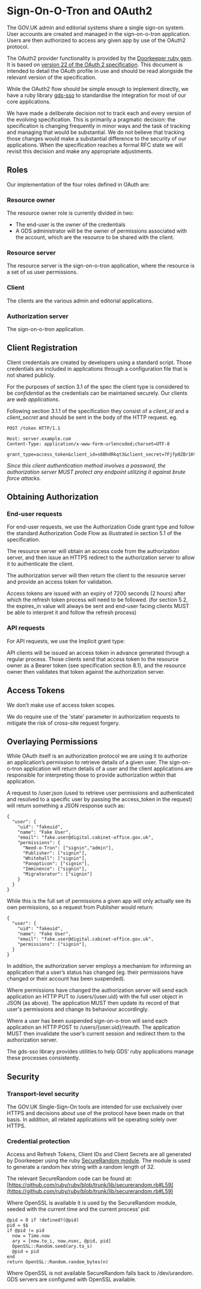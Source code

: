 # Sign-On-O-Tron and OAuth2

The GOV.UK admin and editorial systems share a single sign-on system. User
accounts are created and managed in the sign-on-o-tron application. Users
are then authorized to access any given app by use of the OAuth2 protocol.

The OAuth2 provider functionality is provided by the
[Doorkeeper ruby gem](https://rubygems.org/gems/doorkeeper). It is based on
[version 22 of the OAuth 2 specification](http://tools.ietf.org/html/draft-ietf-oauth-v2-22).
This document is intended to detail the OAuth profile in use and should be read
alongside the relevant version of the specification.

While the OAuth2 flow should be simple enough to implement directly, we have a
ruby library [gds-sso](https://github.com/alphagov/gds-sso) to standardise the
integration for most of our core applications.

We have made a deliberate decision not to track each and every version of the
evolving specification. This is primarily a pragmatic decision: the
specification is changing frequently in minor ways and the task of tracking
and managing that would be substantial. We do not believe that tracking those
changes would make a substantial difference to the security of our applications.
When the specification reaches a formal RFC state we will revisit this decision
and make any appropriate adjustments.

## Roles

Our implementation of the four roles defined in OAuth are:

### Resource owner

The resource owner role is currently divided in two:

* The end-user is the owner of the credentials
* A GDS administrator will be the owner of permissions associated with the
account, which are the resource to be shared with the client.

### Resource server

The resource server is the sign-on-o-tron application, where the resource
is a set of us user permissions.

### Client

The clients are the various admin and editorial applications.

### Authorization server

The sign-on-o-tron application.

## Client Registration

Client credentials are created by developers using a standard script. Those
credentials are included in applications through a configuration file that
is not shared publicly.

For the purposes of section 3.1 of the spec the client type is considered to
be *confidential* as the credentials can be maintained securely. Our clients
are *web applications*.

Following section 3.1.1 of the specification they consist of a *client_id* and
a *client_secret* and should be sent in the body of the HTTP request. eg.

    POST /token HTTP/1.1

    Host: server.example.com
    Content-Type: application/x-www-form-urlencoded;charset=UTF-8

    grant_type=access_token&client_id=s6BhdRkqt3&client_secret=7Fjfp0ZBr1KtDRbnfVdmIw

*Since this client authentication method involves a password, the authorization
server MUST protect any endpoint utilizing it against brute force attacks.*

## Obtaining Authorization

### End-user requests

For end-user requests, we use the Authorization Code grant type and follow the
standard Authorization Code Flow as illustrated in section 5.1 of the
specification.

The resource server will obtain an access code from the authorization server,
and then issue an HTTPS redirect to the authorization server to allow it to
authenticate the client.

The authorization server will then return the client to the resource server
and provide an access token for validation.

Access tokens are issued with an expiry of 7200 seconds (2 hours) after which
the refresh token process will need to be followed. (for section 5.2, the
expires_in value will always be sent and end-user facing clients MUST be
able to interpret it and follow the refresh process)

### API requests

For API requests, we use the Implicit grant type:

API clients will be issued an access token in advance generated through a
regular process. Those clients send that access token to the resource owner
as a Bearer token (see specification section 8.1), and the resource owner
then validates that token against the authorization server.

## Access Tokens

We don't make use of access token scopes.

We do require use of the 'state' parameter in authorization requests to
mitigate the risk of cross-site request forgery.

##  Overlaying Permissions

While OAuth itself is an authorization protocol we are using it to authorize
an application’s permission to retrieve details of a given user. The
sign-on-o-tron application will return details of a user and the client
applications are responsible for interpreting those to provide authorization
*within* that application.

A request to /user.json (used to retrieve user permissions and authenticated
and resolved to a specific user by passing the access_token in the request)
will return something a JSON response such as:

    {
      "user": {
        "uid": "fakeuid",
        "name": "Fake User",
        "email": "fake.user@digital.cabinet-office.gov.uk",
        "permissions": {
          "Need-o-Tron": ["signin","admin"],
          "Publisher": ["signin"],
          "Whitehall": ["signin"],
          "Panopticon": ["signin"],
          "Imminence": ["signin"],
          "Migratorator": ["signin"]
        }
      }
    }

While this is the full set of permissions a given app will only actually see
its own permissions, so a request from Publisher would return:

    {
      "user": {
        "uid": "fakeuid",
        "name": "Fake User",
        "email": "fake.user@digital.cabinet-office.gov.uk",
        "permissions": ["signin"],
      }
    }

In addition, the authorization server employs a mechanism for informing an
application that a user’s status has changed (eg. their permissions have
changed or their account has been suspended).

Where permissions have changed the authorization server will send each
application an HTTP PUT to /users/{user.uid} with the full user object in
JSON (as above). The application MUST then update its record of that user's
permissions and change its behaviour accordingly.

Where a user has been suspended sign-on-o-tron will send each application
an HTTP POST to /users/{user.uid}/reauth. The application MUST then invalidate
the user’s current session and redirect them to the authorization server.

The gds-sso library provides utilities to help GDS’ ruby applications manage
these processes consistently.

## Security

### Transport-level security

The GOV.UK Single-Sign-On tools are intended for use exclusively over HTTPS
and decisions about use of the protocol have been made on that basis. In
addition, all related applications will be operating solely over HTTPS.

### Credential protection

Access and Refresh Tokens, Client IDs and Client Secrets are all generated
by Doorkeeper using the ruby [SecureRandom module](http://rubydoc.info/stdlib/securerandom/1.9.2/SecureRandom).
The module is used to generate a random hex string with a random length of 32.

The relevant SecureRandom code can be found at:
[https://github.com/ruby/ruby/blob/trunk/lib/securerandom.rb#L59](https://github.com/ruby/ruby/blob/trunk/lib/securerandom.rb#L59)

Where OpenSSL is available it is used by the SecureRandom module, seeded with
the current time and the current process’ pid:

    @pid = 0 if !defined?(@pid)
    pid = $$
    if @pid != pid
      now = Time.now
      ary = [now.to_i, now.nsec, @pid, pid]
      OpenSSL::Random.seed(ary.to_s)
      @pid = pid
    end
    return OpenSSL::Random.random_bytes(n)

Where OpenSSL is not available SecureRandom falls back to /dev/urandom. GDS
servers are configured with OpenSSL available.

